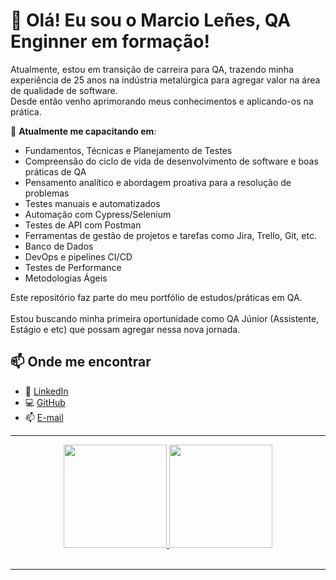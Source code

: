 

# 👋 Olá! Eu sou o Marcio Leñes, QA Enginner em formação!<br>

Atualmente, estou em transição de carreira para QA, trazendo minha experiência de 25 anos na indústria metalúrgica para agregar valor na área de qualidade de software.<br>
Desde então venho aprimorando meus conhecimentos e aplicando-os na prática.<br>

🎯 **Atualmente me capacitando em**:

- Fundamentos, Técnicas e Planejamento de Testes
- Compreensão do ciclo de vida de desenvolvimento de software e boas práticas de QA
- Pensamento analítico e abordagem proativa para a resolução de problemas
- Testes manuais e automatizados
- Automação com Cypress/Selenium
- Testes de API com Postman
- Ferramentas de gestão de projetos e tarefas como Jira, Trello, Git, etc.
- Banco de Dados
- DevOps e pipelines CI/CD
- Testes de Performance
- Metodologias Ágeis

Este repositório faz parte do meu portfólio de estudos/práticas em QA.<br><br>
Estou buscando minha primeira oportunidade como QA Júnior (Assistente, Estágio e etc) que possam agregar nessa nova jornada.

## 📫 Onde me encontrar

- 💼 [LinkedIn](https://www.linkedin.com/in/marciolenes)
- 💻 [GitHub](https://github.com/marciolenes)
- 📫 [E-mail](marthiolenes@gmail.com) 

---

<div align="center">
  <a href="https://github.com/marciolenes">
  <img height="165em" src="https://github-readme-stats.vercel.app/api?username=marciolenes&show_icons=true&theme=dracula&include_all_commits=true&count_private=true"/>
  <img height="165em" src="https://github-readme-stats.vercel.app/api/top-langs/?username=marciolenes&layout=compact&langs_count=7&theme=dracula"/>
</div>
<br>
  

---
 

